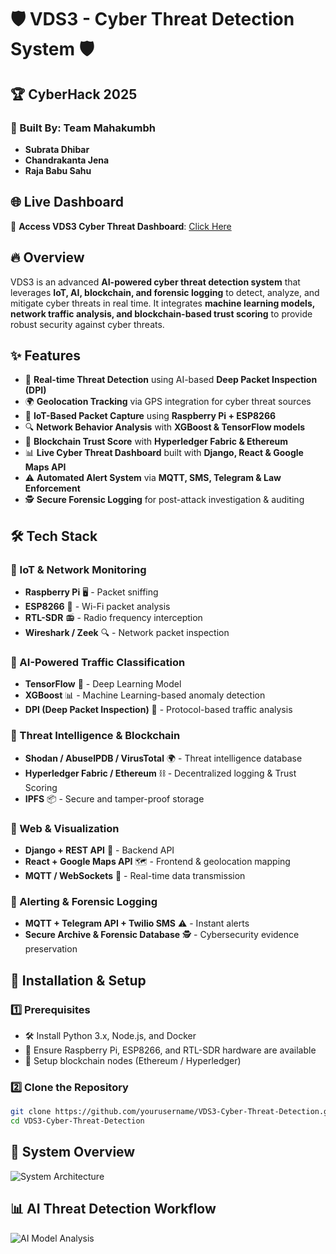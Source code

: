 # 🛡️ VDS3 - Cyber Threat Detection System 🛡️
## 🏆 **CyberHack 2025**

### 🚀 Built By: **Team Mahakumbh**  
- **Subrata Dhibar**  
- **Chandrakanta Jena**  
- **Raja Babu Sahu**

## 🌐 Live Dashboard  
🔗 **Access VDS3 Cyber Threat Dashboard**: [Click Here](https://your-dashboard-link.com)



## 🔥 Overview
VDS3 is an advanced **AI-powered cyber threat detection system** that leverages **IoT, AI, blockchain, and forensic logging** to detect, analyze, and mitigate cyber threats in real time. It integrates **machine learning models, network traffic analysis, and blockchain-based trust scoring** to provide robust security against cyber threats.

## ✨ Features
- 🚀 **Real-time Threat Detection** using AI-based **Deep Packet Inspection (DPI)**
- 🌍 **Geolocation Tracking** via GPS integration for cyber threat sources
- 📡 **IoT-Based Packet Capture** using **Raspberry Pi + ESP8266**
- 🔍 **Network Behavior Analysis** with **XGBoost & TensorFlow models**
- 🔗 **Blockchain Trust Score** with **Hyperledger Fabric & Ethereum**
- 📊 **Live Cyber Threat Dashboard** built with **Django, React & Google Maps API**
- ⚠️ **Automated Alert System** via **MQTT, SMS, Telegram & Law Enforcement**
- 🕵️ **Secure Forensic Logging** for post-attack investigation & auditing

## 🛠️ Tech Stack
### **🔹 IoT & Network Monitoring**
- **Raspberry Pi** 🖥️ - Packet sniffing  
- **ESP8266** 📡 - Wi-Fi packet analysis  
- **RTL-SDR** 📻 - Radio frequency interception  
- **Wireshark / Zeek** 🔍 - Network packet inspection  

### **🔹 AI-Powered Traffic Classification**
- **TensorFlow** 🤖 - Deep Learning Model  
- **XGBoost** 📊 - Machine Learning-based anomaly detection  
- **DPI (Deep Packet Inspection)** 🔬 - Protocol-based traffic analysis  

### **🔹 Threat Intelligence & Blockchain**
- **Shodan / AbuseIPDB / VirusTotal** 🌍 - Threat intelligence database  
- **Hyperledger Fabric / Ethereum** ⛓️ - Decentralized logging & Trust Scoring  
- **IPFS** 📦 - Secure and tamper-proof storage  

### **🔹 Web & Visualization**
- **Django + REST API** 🔌 - Backend API  
- **React + Google Maps API** 🗺️ - Frontend & geolocation mapping  
- **MQTT / WebSockets** 📡 - Real-time data transmission  

### **🔹 Alerting & Forensic Logging**
- **MQTT + Telegram API + Twilio SMS** ⚠️ - Instant alerts  
- **Secure Archive & Forensic Database** 🕵️ - Cybersecurity evidence preservation  

## 🚀 Installation & Setup
### **1️⃣ Prerequisites**
- 🛠️ Install Python 3.x, Node.js, and Docker  
- 📡 Ensure Raspberry Pi, ESP8266, and RTL-SDR hardware are available  
- 🔗 Setup blockchain nodes (Ethereum / Hyperledger)  

### **2️⃣ Clone the Repository**
```bash
git clone https://github.com/yourusername/VDS3-Cyber-Threat-Detection.git
cd VDS3-Cyber-Threat-Detection
```

## 📸 System Overview
![System Architecture](assets/system-architecture.png)

## 📊 AI Threat Detection Workflow
![AI Model Analysis](assets/ai-threat-detection.png)
